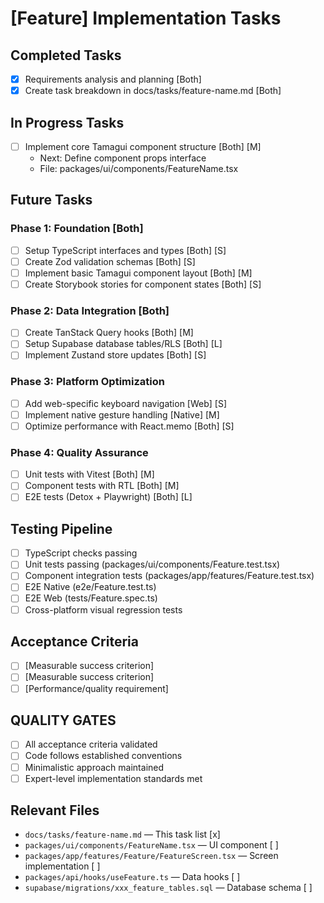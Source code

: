 # [Feature] Implementation Tasks

## Completed Tasks
- [x] Requirements analysis and planning [Both]
- [x] Create task breakdown in docs/tasks/feature-name.md [Both]

## In Progress Tasks
- [ ] Implement core Tamagui component structure [Both] [M]
  - Next: Define component props interface
  - File: packages/ui/components/FeatureName.tsx

## Future Tasks

### Phase 1: Foundation [Both]
- [ ] Setup TypeScript interfaces and types [Both] [S]
- [ ] Create Zod validation schemas [Both] [S]  
- [ ] Implement basic Tamagui component layout [Both] [M]
- [ ] Create Storybook stories for component states [Both] [S]

### Phase 2: Data Integration [Both]
- [ ] Create TanStack Query hooks [Both] [M]
- [ ] Setup Supabase database tables/RLS [Both] [L]
- [ ] Implement Zustand store updates [Both] [S]

### Phase 3: Platform Optimization
- [ ] Add web-specific keyboard navigation [Web] [S]
- [ ] Implement native gesture handling [Native] [M]
- [ ] Optimize performance with React.memo [Both] [S]

### Phase 4: Quality Assurance
- [ ] Unit tests with Vitest [Both] [M]
- [ ] Component tests with RTL [Both] [M]
- [ ] E2E tests (Detox + Playwright) [Both] [L]

## Testing Pipeline
- [ ] TypeScript checks passing
- [ ] Unit tests passing (packages/ui/components/Feature.test.tsx)
- [ ] Component integration tests (packages/app/features/Feature.test.tsx)
- [ ] E2E Native (e2e/Feature.test.ts) 
- [ ] E2E Web (tests/Feature.spec.ts)
- [ ] Cross-platform visual regression tests

## Acceptance Criteria
- [ ] [Measurable success criterion]
- [ ] [Measurable success criterion]
- [ ] [Performance/quality requirement]

## QUALITY GATES
- [ ] All acceptance criteria validated
- [ ] Code follows established conventions
- [ ] Minimalistic approach maintained
- [ ] Expert-level implementation standards met

## Relevant Files
- `docs/tasks/feature-name.md` — This task list [x]
- `packages/ui/components/FeatureName.tsx` — UI component [ ]
- `packages/app/features/Feature/FeatureScreen.tsx` — Screen implementation [ ]
- `packages/api/hooks/useFeature.ts` — Data hooks [ ]
- `supabase/migrations/xxx_feature_tables.sql` — Database schema [ ]